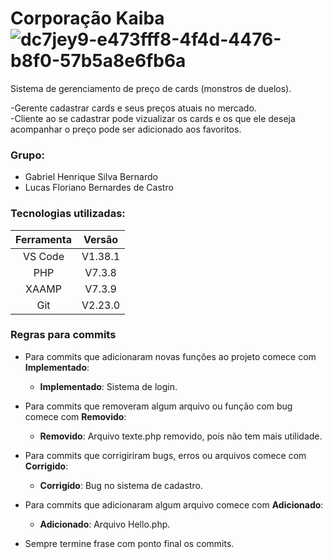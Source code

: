 # Corporação Kaiba ![dc7jey9-e473fff8-4f4d-4476-b8f0-57b5a8e6fb6a](https://user-images.githubusercontent.com/35871639/66340707-26c03e80-e91c-11e9-8289-c884c755a095.png)

Sistema de gerenciamento de preço de cards (monstros de duelos).

-Gerente cadastrar cards e seus preços atuais no mercado.</br>
-Cliente ao se cadastrar pode vizualizar os cards e os que ele deseja acompanhar o preço pode ser adicionado aos favoritos.

<h3>Grupo:</h3>

- Gabriel Henrique Silva Bernardo
- Lucas Floriano Bernardes de Castro

<h3> Tecnologias utilizadas: </h3>

Ferramenta | Versão
:-------: | :------:
VS Code   | V1.38.1
PHP       | V7.3.8
XAAMP    | V7.3.9
Git      |V2.23.0

<h3> Regras para commits</h3>

- Para commits que adicionaram novas funções ao projeto comece com <b>Implementado</b>:
  - <b>Implementado</b>: Sistema de login.
  
- Para commits que removeram algum arquivo ou função com bug comece com <b>Removido</b>:
  - <b>Removido</b>: Arquivo texte.php removido, pois não tem mais utilidade.
  
- Para commits que corrigiriram bugs, erros ou arquivos comece com <b>Corrigido</b>:
  - <b>Corrigido</b>: Bug no sistema de cadastro.
  
- Para commits que adicionaram algum arquivo comece com <b>Adicionado</b>:
  - <b>Adicionado</b>: Arquivo Hello.php.
  
- Sempre termine frase com ponto final os commits.

